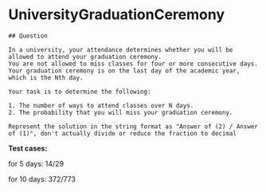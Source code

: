 # UniversityGraduationCeremony


```
## Question

In a university, your attendance determines whether you will be allowed to attend your graduation ceremony. 
You are not allowed to miss classes for four or more consecutive days. 
Your graduation ceremony is on the last day of the academic year, which is the Nth day.

Your task is to determine the following:

1. The number of ways to attend classes over N days.
2. The probability that you will miss your graduation ceremony.
```

```
Represent the solution in the string format as "Answer of (2) / Answer of (1)", don't actually divide or reduce the fraction to decimal
```

**Test cases:**

for 5 days: 14/29

for 10 days: 372/773
